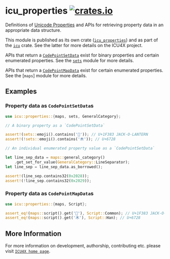# icu_properties [![crates.io](https://img.shields.io/crates/v/icu_properties)](https://crates.io/crates/icu_properties)

<!-- cargo-rdme start -->

Definitions of [Unicode Properties] and APIs for
retrieving property data in an appropriate data structure.

This module is published as its own crate ([`icu_properties`](https://docs.rs/icu_properties/latest/icu_properties/))
and as part of the [`icu`](https://docs.rs/icu/latest/icu/) crate. See the latter for more details on the ICU4X project.

APIs that return a [`CodePointSetData`] exist for binary properties and certain enumerated
properties. See the [`sets`] module for more details.

APIs that return a [`CodePointMapData`] exist for certain enumerated properties. See the
[`maps`] module for more details.

## Examples

### Property data as `CodePointSetData`s

```rust
use icu::properties::{maps, sets, GeneralCategory};

// A binary property as a `CodePointSetData`

assert!(sets::emoji().contains('🎃')); // U+1F383 JACK-O-LANTERN
assert!(!sets::emoji().contains('木')); // U+6728

// An individual enumerated property value as a `CodePointSetData`

let line_sep_data = maps::general_category()
    .get_set_for_value(GeneralCategory::LineSeparator);
let line_sep = line_sep_data.as_borrowed();

assert!(line_sep.contains32(0x2028));
assert!(!line_sep.contains32(0x2029));
```

### Property data as `CodePointMapData`s

```rust
use icu::properties::{maps, Script};

assert_eq!(maps::script().get('🎃'), Script::Common); // U+1F383 JACK-O-LANTERN
assert_eq!(maps::script().get('木'), Script::Han); // U+6728
```

[`ICU4X`]: ../icu/index.html
[Unicode Properties]: https://unicode-org.github.io/icu/userguide/strings/properties.html
[`CodePointSetData`]: https://docs.rs/icu_properties/latest/icu_properties/sets/struct.CodePointSetData.html
[`CodePointMapData`]: https://docs.rs/icu_properties/latest/icu_properties/maps/struct.CodePointMapData.html
[`sets`]: https://docs.rs/icu_properties/latest/icu_properties/sets/

<!-- cargo-rdme end -->

## More Information

For more information on development, authorship, contributing etc. please visit [`ICU4X home page`](https://github.com/unicode-org/icu4x).
